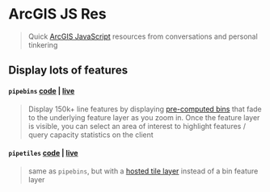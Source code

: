 # ArcGIS JS Res

> Quick [ArcGIS JavaScript](https://developers.arcgis.com/javascript/) resources from conversations and personal tinkering

## Display lots of features

#### `pipebins` [code](/pipebins.html) | [live](https://mpayson.github.io/arcgis-js-res/pipebins.html)

> Display 150k+ line features by displaying [pre-computed bins](https://doc.arcgis.com/en/arcgis-online/analyze/summarize-within.htm) that fade to the underlying feature layer as you zoom in. Once the feature layer is visible, you can select an area of interest to highlight features / query capacity statistics on the client

#### `pipetiles` [code](/pipetiles.html) | [live](https://mpayson.github.io/arcgis-js-res/pipetiles.html)

> same as `pipebins`, but with a [hosted tile layer](https://doc.arcgis.com/en/arcgis-online/manage-data/publish-tiles-from-features.htm) instead of a bin feature layer